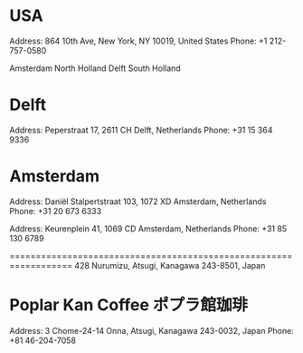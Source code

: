 USA
=============================================================================

Address: 	864 10th Ave,
			New York, NY 10019,
			United States
Phone: 	+1 212-757-0580






Amsterdam			North Holland
Delft				South Holland

Delft
=====================================================
Address: 	Peperstraat 17, 2611 CH
			Delft,
			Netherlands
Phone: +31 
			15 364 9336




Amsterdam
====================================================
Address: 	Daniël Stalpertstraat 103, 1072 XD
			Amsterdam, 
			Netherlands
Phone: +31 
			20 673 6333


Address: 	Keurenplein 41, 1069 CD
			Amsterdam, 
			Netherlands
Phone: +31 
			85 130 6789













==================================================================
			428 Nurumizu,
			Atsugi, Kanagawa 243-8501,
			Japan



Poplar Kan Coffee
ポプラ館珈琲
===========================================================
Address: 	3 Chome-24-14 Onna, 
			Atsugi, Kanagawa 243-0032, 
			Japan
Phone: +81 
			46-204-7058